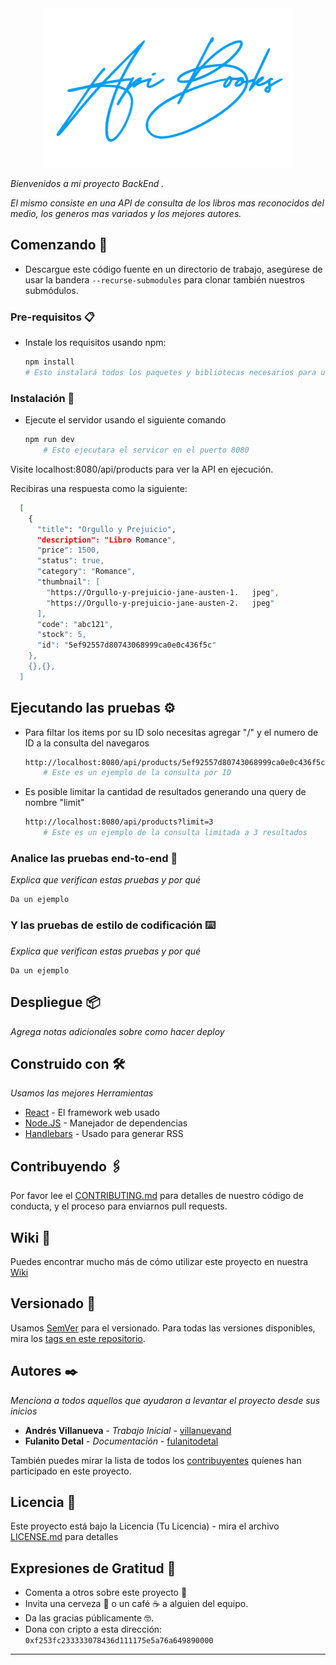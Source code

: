 <div align="center">
<img src="./public/img/apibooks.png"/ alt="ApiBooks">
</div>

_Bienvenidos a mi proyecto BackEnd ._

_El mismo consiste en una API de consulta de los libros mas reconocidos del medio, los generos mas variados y los mejores autores._

## Comenzando 🚀

- Descargue este código fuente en un directorio de trabajo, asegúrese de usar la bandera `--recurse-submodules` para clonar también nuestros submódulos.

### Pre-requisitos 📋

- Instale los requisitos usando npm:

  ```sh
  npm install
  # Esto instalará todos los paquetes y bibliotecas necesarios para usar ApiBooks
  ```

### Instalación 🔧

- Ejecute el servidor usando el siguiente comando
  ```sh
  npm run dev
      # Esto ejecutara el servicor en el puerto 8080
  ```

Visite localhost:8080/api/products para ver la API en ejecución.

Recibiras una respuesta como la siguiente:

```sh
  [
    {
      "title": "Orgullo y Prejuicio",
      "description": "Libro Romance",
      "price": 1500,
      "status": true,
      "category": "Romance",
      "thumbnail": [
        "https://Orgullo-y-prejuicio-jane-austen-1.   jpeg",
        "https://Orgullo-y-prejuicio-jane-austen-2.   jpeg"
      ],
      "code": "abc121",
      "stock": 5,
      "id": "5ef92557d80743068999ca0e0c436f5c"
    },
    {},{},
  ]
```

## Ejecutando las pruebas ⚙️

- Para filtar los items por su ID solo necesitas agregar "/" y el numero de ID a la consulta del navegaros
  ```sh
  http://localhost:8080/api/products/5ef92557d80743068999ca0e0c436f5c
      # Este es un ejemplo de la consulta por ID
  ```
- Es posible limitar la cantidad de resultados generando una query de nombre "limit"
  ```sh
  http://localhost:8080/api/products?limit=3
      # Este es un ejemplo de la consulta limitada a 3 resultados
  ```

### Analice las pruebas end-to-end 🔩

_Explica que verifican estas pruebas y por qué_

```
Da un ejemplo
```

### Y las pruebas de estilo de codificación ⌨️

_Explica que verifican estas pruebas y por qué_

```
Da un ejemplo
```

## Despliegue 📦

_Agrega notas adicionales sobre como hacer deploy_

## Construido con 🛠️

_Usamos las mejores Herramientas_

- [React](http://www.dropwizard.io/1.0.2/docs/) - El framework web usado
- [Node.JS](https://maven.apache.org/) - Manejador de dependencias
- [Handlebars](https://rometools.github.io/rome/) - Usado para generar RSS

## Contribuyendo 🖇️

Por favor lee el [CONTRIBUTING.md](https://gist.github.com/villanuevand/xxxxxx) para detalles de nuestro código de conducta, y el proceso para enviarnos pull requests.

## Wiki 📖

Puedes encontrar mucho más de cómo utilizar este proyecto en nuestra [Wiki](https://github.com/tu/proyecto/wiki)

## Versionado 📌

Usamos [SemVer](http://semver.org/) para el versionado. Para todas las versiones disponibles, mira los [tags en este repositorio](https://github.com/tu/proyecto/tags).

## Autores ✒️

_Menciona a todos aquellos que ayudaron a levantar el proyecto desde sus inicios_

- **Andrés Villanueva** - _Trabajo Inicial_ - [villanuevand](https://github.com/villanuevand)
- **Fulanito Detal** - _Documentación_ - [fulanitodetal](#fulanito-de-tal)

También puedes mirar la lista de todos los [contribuyentes](https://github.com/your/project/contributors) quíenes han participado en este proyecto.

## Licencia 📄

Este proyecto está bajo la Licencia (Tu Licencia) - mira el archivo [LICENSE.md](LICENSE.md) para detalles

## Expresiones de Gratitud 🎁

- Comenta a otros sobre este proyecto 📢
- Invita una cerveza 🍺 o un café ☕ a alguien del equipo.
- Da las gracias públicamente 🤓.
- Dona con cripto a esta dirección: `0xf253fc233333078436d111175e5a76a649890000`

---
